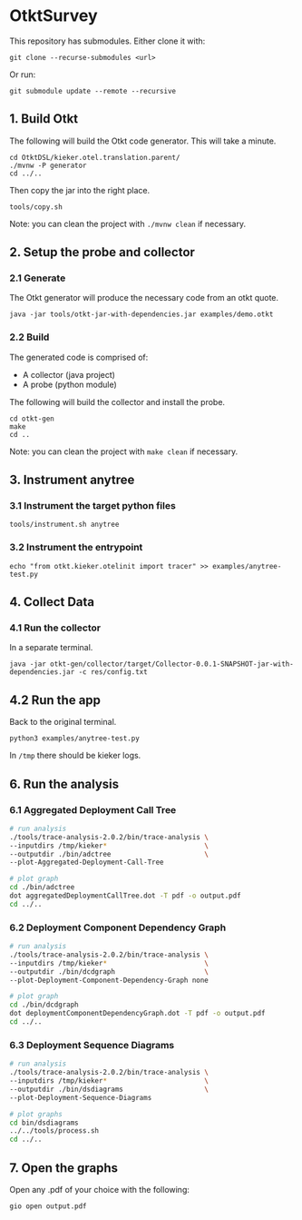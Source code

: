 # OtktSurvey

This repository has submodules.
Either clone it with:
```
git clone --recurse-submodules <url>
```
Or run:
```
git submodule update --remote --recursive
```

## 1. Build Otkt
The following will build the Otkt code generator.
This will take a minute.
```
cd OtktDSL/kieker.otel.translation.parent/
./mvnw -P generator
cd ../..
```
Then copy the jar into the right place.
```
tools/copy.sh
```

Note: you can clean the project with `./mvnw clean` if necessary. 

## 2. Setup the probe and collector

### 2.1 Generate
The Otkt generator will produce the necessary code from an otkt quote.
```
java -jar tools/otkt-jar-with-dependencies.jar examples/demo.otkt
```

### 2.2 Build
The generated code is comprised of:
- A collector (java project)
- A probe (python module)

The following will build the collector and install the probe.
```
cd otkt-gen
make
cd ..
```
Note: you can clean the project with `make clean` if necessary. 

## 3. Instrument anytree

### 3.1 Instrument the target python files
```
tools/instrument.sh anytree
```

### 3.2 Instrument the entrypoint
```
echo "from otkt.kieker.otelinit import tracer" >> examples/anytree-test.py
```

## 4. Collect Data

### 4.1 Run the collector
In a separate terminal.
```
java -jar otkt-gen/collector/target/Collector-0.0.1-SNAPSHOT-jar-with-dependencies.jar -c res/config.txt
```

## 4.2 Run the app
Back to the original terminal.
```
python3 examples/anytree-test.py
```
In `/tmp` there should be kieker logs.

## 6. Run the analysis

### 6.1 Aggregated Deployment Call Tree
```bash
# run analysis
./tools/trace-analysis-2.0.2/bin/trace-analysis \
--inputdirs /tmp/kieker*                        \
--outputdir ./bin/adctree                       \
--plot-Aggregated-Deployment-Call-Tree

# plot graph
cd ./bin/adctree
dot aggregatedDeploymentCallTree.dot -T pdf -o output.pdf
cd ../..
```

### 6.2 Deployment Component Dependency Graph
```bash
# run analysis 
./tools/trace-analysis-2.0.2/bin/trace-analysis \
--inputdirs /tmp/kieker*                        \
--outputdir ./bin/dcdgraph                      \
--plot-Deployment-Component-Dependency-Graph none

# plot graph
cd ./bin/dcdgraph
dot deploymentComponentDependencyGraph.dot -T pdf -o output.pdf
cd ../..
```

### 6.3 Deployment Sequence Diagrams
```bash
# run analysis
./tools/trace-analysis-2.0.2/bin/trace-analysis \
--inputdirs /tmp/kieker*                        \
--outputdir ./bin/dsdiagrams                    \
--plot-Deployment-Sequence-Diagrams

# plot graphs
cd bin/dsdiagrams
../../tools/process.sh
cd ../..
```

## 7. Open the graphs
Open any .pdf of your choice with the following:
```
gio open output.pdf
```


